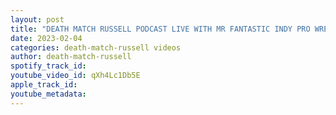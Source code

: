 ```yaml
---
layout: post
title: "DEATH MATCH RUSSELL PODCAST LIVE WITH MR FANTASTIC INDY PRO WRESTLER"
date: 2023-02-04
categories: death-match-russell videos
author: death-match-russell
spotify_track_id: 
youtube_video_id: qXh4Lc1Db5E
apple_track_id: 
youtube_metadata: 
---
```

